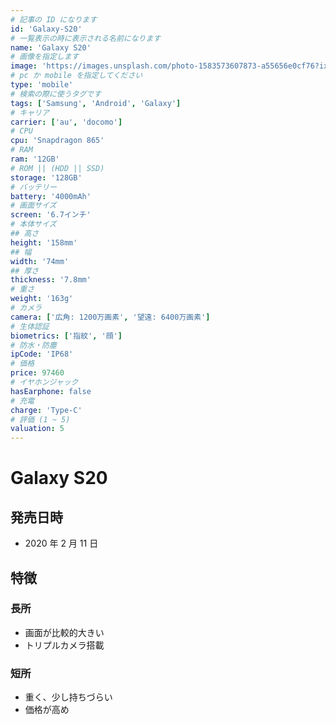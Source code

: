 ```yaml
---
# 記事の ID になります
id: 'Galaxy-S20'
# 一覧表示の時に表示される名前になります
name: 'Galaxy S20'
# 画像を指定します
image: 'https://images.unsplash.com/photo-1583573607873-a55656e0cf76?ixid=MXwxMjA3fDB8MHxwaG90by1wYWdlfHx8fGVufDB8fHw%3D&ixlib=rb-1.2.1&auto=format&fit=crop&w=3293&q=80'
# pc か mobile を指定してください
type: 'mobile'
# 検索の際に使うタグです
tags: ['Samsung', 'Android', 'Galaxy']
# キャリア
carrier: ['au', 'docomo']
# CPU
cpu: 'Snapdragon 865'
# RAM
ram: '12GB'
# ROM || (HDD || SSD)
storage: '128GB'
# バッテリー
battery: '4000mAh'
# 画面サイズ
screen: '6.7インチ'
# 本体サイズ
## 高さ
height: '158mm'
## 幅
width: '74mm'
## 厚さ
thickness: '7.8mm'
# 重さ
weight: '163g'
# カメラ
camera: ['広角: 1200万画素', '望遠: 6400万画素']
# 生体認証
biometrics: ['指紋', '顔']
# 防水・防塵
ipCode: 'IP68'
# 価格
price: 97460
# イヤホンジャック
hasEarphone: false
# 充電
charge: 'Type-C'
# 評価 (1 ~ 5)
valuation: 5
---
```


# Galaxy S20

## 発売日時

- 2020 年 2 月 11 日

## 特徴

### 長所

- 画面が比較的大きい
- トリプルカメラ搭載

### 短所

- 重く、少し持ちづらい
- 価格が高め
